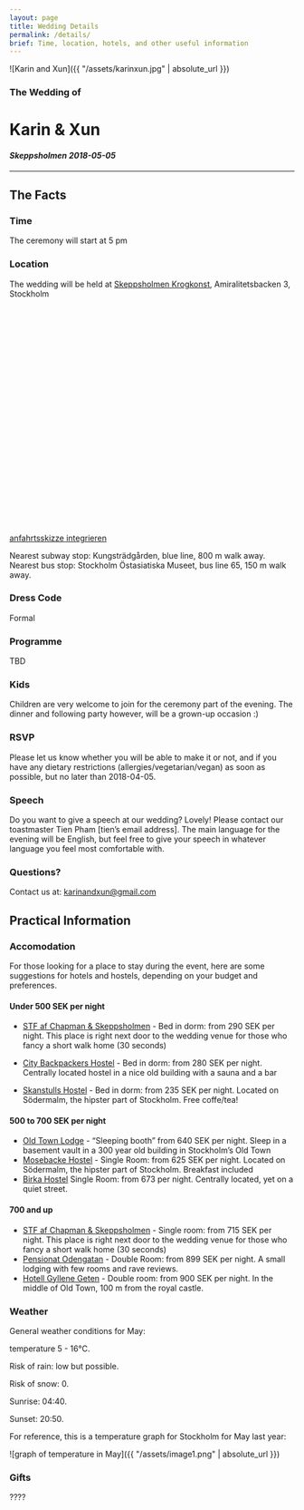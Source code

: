```yaml
---
layout: page
title: Wedding Details 
permalink: /details/
brief: Time, location, hotels, and other useful information 
---
```

![Karin and Xun]({{ "/assets/karinxun.jpg" | absolute_url }})

### The Wedding of
# **Karin & Xun**
#### *Skeppsholmen 2018-05-05*

----

## The Facts

### Time
The ceremony will start at 5 pm

### Location
The wedding will be held at [Skeppsholmen Krogkonst](http://www.krogkonst.se/), Amiralitetsbacken 3, Stockholm

<script src='https://maps.googleapis.com/maps/api/js?v=3.exp&key=AIzaSyB5eZW9QSTOcMtKgJJsVnQdfUhOyV9_AZ4'></script><div style='overflow:hidden;height:400px;width:520px;'><div id='gmap_canvas' style='height:400px;width:520px;'></div><style>#gmap_canvas img{max-width:none!important;background:none!important}</style></div> <a href='https://anfahrtsskizze-erstellen.com/'>anfahrtsskizze integrieren</a> <script type='text/javascript' src='https://embedmaps.com/google-maps-authorization/script.js?id=f1ad4aa9bc4f01746b134ce3ca1e91731b85a502'></script><script type='text/javascript'>function init_map(){var myOptions = {zoom:13,center:new google.maps.LatLng(59.3254943,18.081355099999996),mapTypeId: google.maps.MapTypeId.ROADMAP};map = new google.maps.Map(document.getElementById('gmap_canvas'), myOptions);marker = new google.maps.Marker({map: map,position: new google.maps.LatLng(59.3254943,18.081355099999996)});infowindow = new google.maps.InfoWindow({content:'<strong>Skeppsholmen Krogkonst</strong><br>Amiralitetsbacken 3<br> Stockholm<br>'});google.maps.event.addListener(marker, 'click', function(){infowindow.open(map,marker);});infowindow.open(map,marker);}google.maps.event.addDomListener(window, 'load', init_map);</script>

Nearest subway stop: Kungsträdgården, blue line, 800 m walk away.
Nearest bus stop: Stockholm Östasiatiska Museet, bus line 65, 150 m walk away.

### Dress Code
Formal

### Programme
TBD

### Kids
Children are very welcome to join for the ceremony part of the evening. The dinner and following party however, will be a grown-up occasion :)

### RSVP
Please let us know whether you will be able to make it or not, and if you have any dietary restrictions (allergies/vegetarian/vegan) as soon as possible, but no later than 2018-04-05.

### Speech
Do you want to give a speech at our wedding? Lovely! Please contact our toastmaster Tien Pham [tien’s email address]. The main language for the evening will be English, but feel free to give your speech in whatever language you feel most comfortable with.

### Questions?
Contact us at: karinandxun@gmail.com

## Practical Information

### Accomodation
For those looking for a place to stay during the event, here are some suggestions for hotels and hostels, depending on your budget and preferences.

#### Under 500 SEK per night
* [STF af Chapman & Skeppsholmen](https://www.swedishtouristassociation.com/facilities/stf-stockholmaf-chapman-skeppsholmen-hostel-house/) -
Bed in dorm: from 290 SEK per night. This place is right next door to the wedding venue for those who fancy a short walk home (30 seconds)

* [City Backpackers Hostel](https://www.citybackpackers.org/) -
Bed in dorm: from 280 SEK per night. Centrally located hostel in a nice old building with a sauna and a bar
* [Skanstulls Hostel](https://www.skanstulls.se/sites/en/) -
Bed in dorm: from 235 SEK per night. Located on Södermalm, the hipster part of Stockholm. Free coffe/tea!

#### 500 to 700 SEK per night
* [Old Town Lodge](http://oldtownlodge.se/en/) -
“Sleeping booth” from 640 SEK per night. Sleep in a basement vault in a 300 year old building in Stockholm’s Old Town
* [Mosebacke Hostel](http://www.mosebackehostel.se/) -
Single Room: from 625 SEK per night. Located on Södermalm, the hipster part of Stockholm. Breakfast included
* [Birka Hostel](http://www.birkahostel.se/en/)
Single Room: from 673 per night. Centrally located, yet on a quiet street.

#### 700 and up
* [STF af Chapman & Skeppsholmen](https://www.swedishtouristassociation.com/facilities/stf-stockholmaf-chapman-skeppsholmen-hostel-house/) -
Single room: from 715 SEK per night. This place is right next door to the wedding venue for those who fancy a short walk home (30 seconds)
* [Pensionat Odengatan](https://www.booking.com/hotel/se/pensionat-oden-vasastan.en-gb.html) -
Double Room: from 899 SEK per night. A small lodging with few rooms and rave reviews.
* [Hotell Gyllene Geten](http://goldengoat.se/en/) -
Double room: from 900 SEK per night. In the middle of Old Town, 100 m from the royal castle.

### Weather
General weather conditions for May:

temperature 5 - 16°C.

Risk of rain: low but possible.

Risk of snow: 0.

Sunrise: 04:40.

Sunset: 20:50.

For reference, this is a temperature graph for Stockholm for May last year:

![graph of temperature in May]({{ "/assets/image1.png" | absolute_url }})


### Gifts
????

